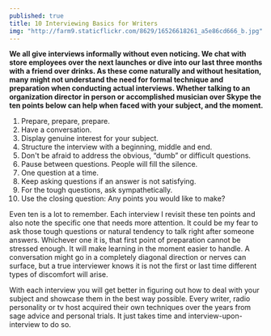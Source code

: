 ```yaml
---
published: true
title: 10 Interviewing Basics for Writers
img: "http://farm9.staticflickr.com/8629/16526618261_a5e86cd666_b.jpg"
---
```


**We all give interviews informally without even noticing. We chat with store employees over the next launches or dive into our last three months with a friend over drinks. As these come naturally and without hesitation, many might not understand the need for formal technique and preparation when conducting actual interviews. Whether talking to an organization director in person or accomplished musician over Skype the ten points below can help when faced with your subject, and the moment.** 

1. Prepare, prepare, prepare.
2. Have a conversation.
3. Display genuine interest for your subject.
4. Structure the interview with a beginning, middle and end.
5. Don't be afraid to address the obvious, “dumb” or difficult questions.
6. Pause between questions. People will fill the silence.
7. One question at a time.
8. Keep asking questions if an answer is not satisfying.
9. For the tough questions, ask sympathetically.
10. Use the closing question: Any points you would like to make?

Even ten is a lot to remember. Each interview I revisit these ten points and also note the specific one that needs more attention. It could be my fear to ask those tough questions or natural tendency to talk right after someone answers. Whichever one it is, that first point of preparation cannot be stressed enough. It will make learning in the moment easier to handle. A conversation might go in a completely diagonal direction or nerves can surface, but a true interviewer knows it is not the first or last time different types of discomfort will arise.  

With each interview you will get better in figuring out how to deal with your subject and showcase them in the best way possible. Every writer, radio personality or tv host acquired their own techniques over the years from sage advice and personal trials. It just takes time and interview-upon-interview to do so.